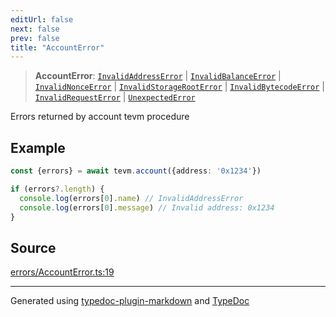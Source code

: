 ```yaml
---
editUrl: false
next: false
prev: false
title: "AccountError"
---
```


> **AccountError**: [`InvalidAddressError`](/generated/type-aliases/invalidaddresserror/) \| [`InvalidBalanceError`](/generated/type-aliases/invalidbalanceerror/) \| [`InvalidNonceError`](/generated/type-aliases/invalidnonceerror/) \| [`InvalidStorageRootError`](/generated/type-aliases/invalidstoragerooterror/) \| [`InvalidBytecodeError`](/generated/type-aliases/invalidbytecodeerror/) \| [`InvalidRequestError`](/generated/type-aliases/invalidrequesterror/) \| [`UnexpectedError`](/generated/type-aliases/unexpectederror/)

Errors returned by account tevm procedure

## Example

```ts
const {errors} = await tevm.account({address: '0x1234'})

if (errors?.length) {
  console.log(errors[0].name) // InvalidAddressError
  console.log(errors[0].message) // Invalid address: 0x1234
}
```

## Source

[errors/AccountError.ts:19](https://github.com/evmts/tevm-monorepo/blob/main/vm/api/src/errors/AccountError.ts#L19)

***
Generated using [typedoc-plugin-markdown](https://www.npmjs.com/package/typedoc-plugin-markdown) and [TypeDoc](https://typedoc.org/)
